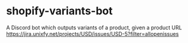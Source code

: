 # shopify-variants-bot
A Discord bot which outputs variants of a product, given a product URL https://jira.unixfy.net/projects/USD/issues/USD-5?filter=allopenissues
